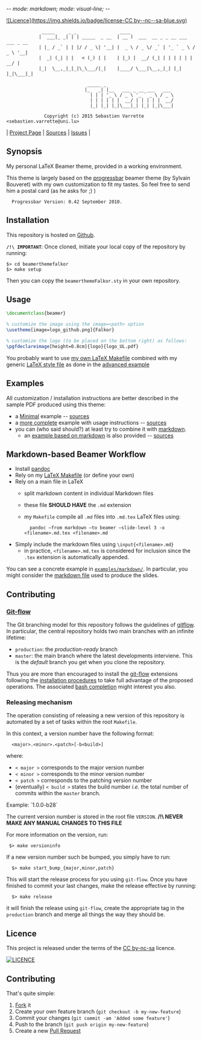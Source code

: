 -*- mode: markdown; mode: visual-line; -*-

[![Licence](https://img.shields.io/badge/license-CC by--nc--sa-blue.svg)](http://creativecommons.org/licenses/by-nc-sa/4.0)

                 _____     _ _                ____
                |  ___|_ _| | | _____  _ __  | __ )  ___  __ _ _ __ ___   ___ _ __
                | |_ / _` | | |/ / _ \| '__| |  _ \ / _ \/ _` | '_ ` _ \ / _ \ '__|
                |  _| (_| | |   < (_) | |    | |_) |  __/ (_| | | | | | |  __/ |
                |_|  \__,_|_|_|\_\___/|_|    |____/ \___|\__,_|_| |_| |_|\___|_|

                                  _____ _
                                 |_   _| |__   ___ _ __ ___   ___
                                   | | | '_ \ / _ \ '_ ` _ \ / _ \
                                   | | | | | |  __/ | | | | |  __/
                                   |_| |_| |_|\___|_| |_| |_|\___|

                  Copyright (c) 2015 Sebastien Varrette <sebastien.varrette@uni.lu>

| [Project Page](https://github.com/Falkor/beamerthemeFalkor) | [Sources](https://github.com/Falkor/beamerthemeFalkor) |              [Issues](https://github.com/Falkor/beamerthemeFalkor/issues) |

## Synopsis

My personal LaTeX Beamer theme, provided in a working environment. 

This theme is largely based on the [progressbar](http://recherche.noiraudes.net/fr/LaTeX.php) beamer theme (by Sylvain Bouveret) with my own customization to fit my tastes. 
So feel free to send him a postal card (as he asks for ;) )

      Progressbar Version: 0.42 September 2010.

## Installation 

This repository is hosted on [Github](https://github.com/Falkor/beamerthemeFalkor). 

**`/!\ IMPORTANT`**: Once cloned, initiate your local copy of the repository by running: 

    $> cd beamerthemefalkor
    $> make setup

Then you can copy the `beamerthemeFalkor.sty` in your own repository.

## Usage

```latex
\documentclass{beamer}

% customize the image using the image=<path> option
\usetheme[image=logo_github.png]{Falkor}

% customize the logo (to be placed on the bottom right) as follows:
\pgfdeclareimage[height=0.8cm]{logo}{logo_UL.pdf}
```

You probably want to use [my own LaTeX Makefile](https://github.com/Falkor/Makefiles/blob/devel/latex/Makefile) combined with my generic [LaTeX style file](https://github.com/Falkor/Makefiles/blob/devel/latex/template-article-styles/_style.sty) as done in the [advanced example](examples/advanced) 

## Examples

All customization / installation instructions are better described in the sample PDF produced using this theme:

* a [Minimal](examples/minimal.pdf) example -- [sources](examples/minimal/) 
* a [more complete](examples/advanced.pdf) example with usage instructions -- [sources](examples/advanced/)
* you can (who said should?) at least try to combine it with [markdown](http://daringfireball.net/projects/markdown/).
   - an [example based on markdown](examples/markdown.pdf) is also provided -- [sources](examples/markdown/)

## Markdown-based Beamer Workflow

* Install [pandoc](http://pandoc.org/)
* Rely on my [LaTeX Makefile](https://github.com/Falkor/Makefiles/blob/devel/latex/Makefile) (or define your own)
* Rely on a main file in LaTeX
    - split markdown content in individual Markdown files
    - these file **SHOULD HAVE** the `.md` extension
	- my `Makefile` compile all `.md` files into `.md.tex` LaTeX files using:

            pandoc –from markdown –to beamer –slide-level 3 -o <filename>.md.tex <filename>.md

* Simply include the markdown files using `\input{<filename>.md}`
    - in practice, `<filename>.md.tex` is considered for inclusion since the `.tex` extension is automatically appended.

You can see a concrete example in [`examples/markdown/`](examples/markdown).
In particular, you might consider the [markdown file](examples/markdown/_content_in_markdown.md) used to produce the slides.

## Contributing

### [Git-flow](https://github.com/nvie/gitflow)

The Git branching model for this repository follows the guidelines of [gitflow](http://nvie.com/posts/a-successful-git-branching-model/).
In particular, the central repository holds two main branches with an infinite lifetime:

* `production`: the *production-ready* branch
* `master`: the main branch where the latest developments interviene. This is the *default* branch you get when you clone the repository.

Thus you are more than encouraged to install the [git-flow](https://github.com/nvie/gitflow) extensions following the [installation procedures](https://github.com/nvie/gitflow/wiki/Installation) to take full advantage of the proposed operations. The associated [bash completion](https://github.com/bobthecow/git-flow-completion) might interest you also.

### Releasing mechanism

The operation consisting of releasing a new version of this repository is automated by a set of tasks within the root `Makefile`.

In this context, a version number have the following format:

      <major>.<minor>.<patch>[-b<build>]

where:

* `< major >` corresponds to the major version number
* `< minor >` corresponds to the minor version number
* `< patch >` corresponds to the patching version number
* (eventually) `< build >` states the build number _i.e._ the total number of commits within the `master` branch.

Example: \`1.0.0-b28\`

The current version number is stored in the root file `VERSION`. __/!\ NEVER MAKE ANY MANUAL CHANGES TO THIS FILE__

For more information on the version, run:

     $> make versioninfo

If a new version number such be bumped, you simply have to run:

      $> make start_bump_{major,minor,patch}

This will start the release process for you using `git-flow`.
Once you have finished to commit your last changes, make the release effective by running:

      $> make release

it will finish the release using `git-flow`, create the appropriate tag in the `production` branch and merge all things the way they should be.

## Licence

This project is released under the terms of the [CC by-nc-sa](LICENCE) licence. 

[![LICENCE](https://licensebuttons.net/l/by-nc-sa/4.0/88x31.png)](http://creativecommons.org/licenses/by-nc-sa/4.0)

## Contributing

That's quite simple:

1. [Fork](https://help.github.com/articles/fork-a-repo/) it
2. Create your own feature branch (`git checkout -b my-new-feature`)
3. Commit your changes (`git commit -am 'Added some feature'`)
4. Push to the branch (`git push origin my-new-feature`)
5. Create a new [Pull Request](https://help.github.com/articles/using-pull-requests/)

